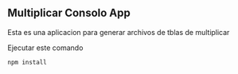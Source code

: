 ## Multiplicar Consolo App

Esta es una aplicacion para generar archivos de tblas de multiplicar

Ejecutar este comando

````
npm install
````